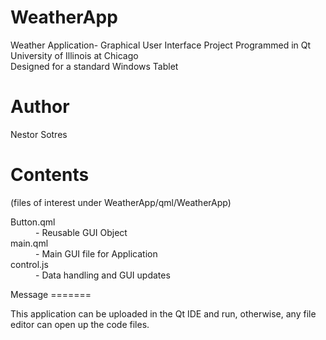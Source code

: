 WeatherApp
==========

Weather Application- Graphical User Interface Project Programmed in Qt<br>
University of Illinois at Chicago<br>
Designed for a standard Windows Tablet

Author
======

Nestor Sotres

Contents
========

(files of interest under WeatherApp/qml/WeatherApp)<br>
<dl>
<dt>Button.qml</dt><dd>- Reusable GUI Object</dd>
<dt>main.qml</dt><dd>- Main GUI file for Application</dd>
<dt>control.js</dt><dd>- Data handling and GUI updates</dd>
</dl>
Message
=======

This application can be uploaded in the Qt IDE and run, otherwise, any file editor can open up the code files.
